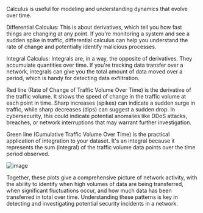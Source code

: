  Calculus is useful for modeling and understanding dynamics that evolve over time. 

 Differential Calculus: This is about derivatives, which tell you how fast things are changing at any point. 
 If you're monitoring a system and see a sudden spike in traffic, differential calculus can help you understand the rate of change and potentially identify malicious processes.

 Integral Calculus: Integrals are, in a way, the opposite of derivatives. They accumulate quantities over time.
 If you're tracking data transfer over a network, integrals can give you the total amount of data moved over a period, which is handy for detecting data exfiltration.
 
Red line (Rate of Change of Traffic Volume Over Time) is the derivative of the traffic volume. It shows the speed of change in the traffic volume at each point in time. Sharp increases (spikes) can indicate a sudden surge in traffic, while sharp decreases (dips) can suggest a sudden drop.
In cybersecurity, this could indicate potential anomalies like DDoS attacks, breaches, or network interruptions that may warrant further investigation.

Green line (Cumulative Traffic Volume Over Time) is the practical application of integration to your dataset.
It's an integral because it represents the sum (integral) of the traffic volume data points over the time period observed.

![image](https://github.com/dbissell6/Math4Cyber/assets/50979196/5fe03a3c-0b94-4bd5-8d88-9849a8d56a5d)

Together, these plots give a comprehensive picture of network activity, with the ability to identify when high volumes of data are being transferred,
when significant fluctuations occur, and how much data has been transferred in total over time.
Understanding these patterns is key in detecting and investigating potential security incidents in a network.

